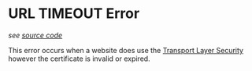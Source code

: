 # URL TIMEOUT Error

*see [source code](https://github.com/3top1a/biotools-linter/blob/main/linter/rules/url.py#L136)*

This error occurs when a website does use the [Transport Layer Security](https://developer.mozilla.org/en-US/docs/Glossary/TLS) however the certificate is invalid or expired.
